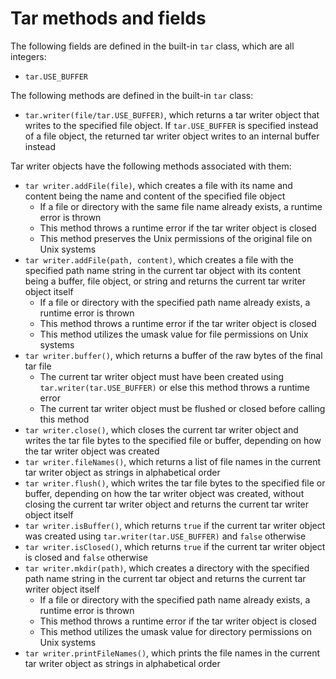 # Tar methods and fields

The following fields are defined in the built-in `tar` class, which are all integers:
- `tar.USE_BUFFER`

The following methods are defined in the built-in `tar` class:
- `tar.writer(file/tar.USE_BUFFER)`, which returns a tar writer object that writes to the specified file object. If `tar.USE_BUFFER` is specified instead of a file object, the returned tar writer object writes to an internal buffer instead

Tar writer objects have the following methods associated with them:
- `tar writer.addFile(file)`, which creates a file with its name and content being the name and content of the specified file object
    - If a file or directory with the same file name already exists, a runtime error is thrown
    - This method throws a runtime error if the tar writer object is closed
    - This method preserves the Unix permissions of the original file on Unix systems
- `tar writer.addFile(path, content)`, which creates a file with the specified path name string in the current tar object with its content being a buffer, file object, or string and returns the current tar writer object itself
    - If a file or directory with the specified path name already exists, a runtime error is thrown
    - This method throws a runtime error if the tar writer object is closed
    - This method utilizes the umask value for file permissions on Unix systems
- `tar writer.buffer()`, which returns a buffer of the raw bytes of the final tar file
    - The current tar writer object must have been created using `tar.writer(tar.USE_BUFFER)` or else this method throws a runtime error
    - The current tar writer object must be flushed or closed before calling this method
- `tar writer.close()`, which closes the current tar writer object and writes the tar file bytes to the specified file or buffer, depending on how the tar writer object was created
- `tar writer.fileNames()`, which returns a list of file names in the current tar writer object as strings in alphabetical order
- `tar writer.flush()`, which writes the tar file bytes to the specified file or buffer, depending on how the tar writer object was created, without closing the current tar writer object and returns the current tar writer object itself
- `tar writer.isBuffer()`, which returns `true` if the current tar writer object was created using `tar.writer(tar.USE_BUFFER)` and `false` otherwise
- `tar writer.isClosed()`, which returns `true` if the current tar writer object is closed and `false` otherwise
- `tar writer.mkdir(path)`, which creates a directory with the specified path name string in the current tar object and returns the current tar writer object itself
    - If a file or directory with the specified path name already exists, a runtime error is thrown
    - This method throws a runtime error if the tar writer object is closed
    - This method utilizes the umask value for directory permissions on Unix systems
- `tar writer.printFileNames()`, which prints the file names in the current tar writer object as strings in alphabetical order
